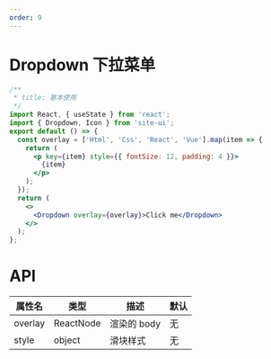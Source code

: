 ```yaml
---
order: 9
---
```


# Dropdown 下拉菜单

```jsx
/**
 * title: 基本使用
 */
import React, { useState } from 'react';
import { Dropdown, Icon } from 'site-ui';
export default () => {
  const overlay = ['Html', 'Css', 'React', 'Vue'].map(item => {
    return (
      <p key={item} style={{ fontSize: 12, padding: 4 }}>
        {item}
      </p>
    );
  });
  return (
    <>
      <Dropdown overlay={overlay}>Click me</Dropdown>
    </>
  );
};
```

# API

| **属性名** | **类型**  | **描述**    | **默认** |
| ---------- | --------- | ----------- | -------- |
| overlay    | ReactNode | 渲染的 body | 无       |
| style      | object    | 滑块样式    | 无       |
